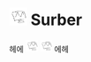 # <img src="./img/surber.png" width="32" height="32"> Surber
헤에
<img src="./img/super_light/surber.png" width="22" height="22">
<img src="./img/super_light/surber.png" width="22" height="22">
에헤
